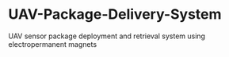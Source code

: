 # UAV-Package-Delivery-System
UAV sensor package deployment and retrieval system using electropermanent magnets
